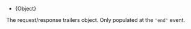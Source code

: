 <!-- YAML
added: v8.4.0
-->

* {Object}

The request/response trailers object. Only populated at the `'end'` event.

